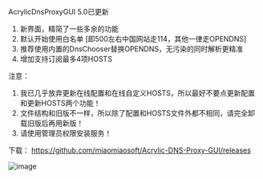  AcrylicDnsProxyGUI 5.0已更新

1. 新界面，精简了一些多余的功能
2. 默认开始使用白名单 [即500左右中国网站走114，其他一律走OPENDNS]
3. 推荐使用内置的DnsChooser替换OPENDNS，无污染的同时解析更精准
4. 增加支持订阅最多4项HOSTS


注意：
1. 我已几乎放弃更新在线配置和在线自定义HOSTS，所以最好不要点更新配置和更新HOSTS两个功能！
2. 文件结构和旧版不一样，所以除了配置和HOSTS文件外都不相同，请完全卸载旧版后再用新版！
3. 请使用管理员权限安装服务！

下载：
https://github.com/miaomiaosoft/Acrylic-DNS-Proxy-GUI/releases

![image](https://raw.githubusercontent.com/miaomiaosoft/Acrylic-DNS-Proxy-GUI/RIP/images/001.jpg)
